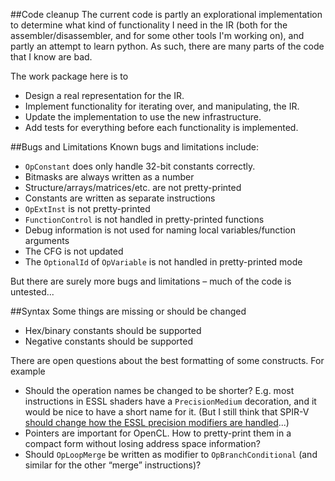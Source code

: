 ##Code cleanup
The current code is partly an explorational implementation to determine what kind of functionality I need in the IR (both for the assembler/disassembler, and for some other tools I'm working on), and partly an attempt to learn python. As such, there are many parts of the code that I know are bad.

The work package here is to
* Design a real representation for the IR.
* Implement functionality for iterating over, and manipulating, the IR.
* Update the implementation to use the new infrastructure.
* Add tests for everything before each functionality is implemented.

##Bugs and Limitations
Known bugs and limitations include:
* `OpConstant` does only handle 32-bit constants correctly.
* Bitmasks are always written as a number
* Structure/arrays/matrices/etc. are not pretty-printed
* Constants are written as separate instructions
* `OpExtInst` is not pretty-printed
* `FunctionControl` is not handled in pretty-printed functions
* Debug information is not used for naming local variables/function arguments
* The CFG is not updated
* The `OptionalId` of `OpVariable` is not handled in pretty-printed mode

But there are surely more bugs and limitations – much of the code is untested...

##Syntax
Some things are missing or should be changed
* Hex/binary constants should be supported
* Negative constants should be supported

There are open questions about the best formatting of some constructs. For example
* Should the operation names be changed to be shorter? E.g. most instructions in ESSL shaders have a `PrecisionMedium` decoration, and it would be nice to have a short name for it. (But I still think that SPIR-V [should change how the ESSL precision modifiers are handled](http://kristerw.blogspot.se/2015/04/precision-qualifiers-in-spir-v.html)...) 
* Pointers are important for OpenCL. How to pretty-print them in a compact form without losing address space information?
* Should `OpLoopMerge` be written as modifier to `OpBranchConditional` (and similar for the other “merge” instructions)?
